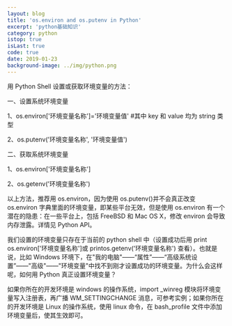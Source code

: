 ```yaml
---
layout: blog
title: 'os.environ and os.putenv in Python'
excerpt: 'python基础知识'
category: python
istop: true
isLast: true
code: true
date: 2019-01-23
background-image: ../img/python.png
---
```


用 Python Shell 设置或获取环境变量的方法：

一、设置系统环境变量

1、os.environ['环境变量名称']='环境变量值' #其中 key 和 value 均为 string 类型

2、os.putenv('环境变量名称', '环境变量值')

二、获取系统环境变量

1、os.environ['环境变量名称']

2、os.getenv('环境变量名称')

以上方法，推荐用 os.environ，因为使用 os.putenv()并不会真正改变 os.environ 字典里面的环境变量，即某些平台无效，但是使用 os.environ 有一个潜在的隐患：在一些平台上，包括 FreeBSD 和 Mac OS X，修改 environ 会导致内存泄露。详情见 Python API。

我们设置的环境变量只存在于当前的 python shell 中（设置成功后用 print os.environ['环境变量名称']或 printos.getenv('环境变量名称') 查看）。也就是说，比如 Windows 环境下，在"我的电脑"——“属性”——“高级系统设置”——"高级"——"环境变量"中找不到刚才设置成功的环境变量。为什么会这样呢，如何用 Python 真正设置环境变量？

如果你所在的开发环境是 windows 的操作系统，import \_winreg 模块将环境变量写入注册表，再广播 WM_SETTINGCHANGE 消息，可参考实例；如果你所在的开发环境是 Linux 的操作系统，使用 linux 命令，在 bash_profile 文件中添加环境变量后，使其生效即可。
